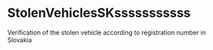 # StolenVehiclesSKsssssssssss
Verification of the stolen vehicle according to registration number in Slovakia
